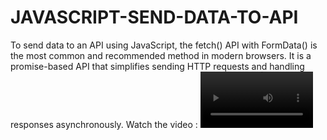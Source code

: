 # JAVASCRIPT-SEND-DATA-TO-API
To send data to an API using JavaScript, the fetch() API with FormData() is the most common and recommended method in modern browsers. It is a promise-based API that simplifies sending HTTP requests and handling responses asynchronously. 
Watch the video :
<video src='https://www.youtube.com/embed/B8iRkHnpjfU?si=hXKlTsIga-vBQmV0' width=180/>
